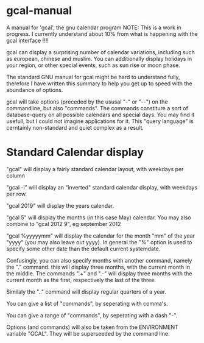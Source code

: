 # gcal-manual
A manual for 'gcal', the gnu calendar program
NOTE: This is a work in progress. I currently understand about 10% from what is happening with the gcal interface !!!!


gcal can display a surprising number of calendar variations, including such as european, chinese and muslim. You can additionally display holidays in your region, or other special events, such as sun rise or moon phase.

The standard GNU manual for gcal might be hard to understand fully, therefore I have written this summary to help you get up to speed with the abundance of options.

gcal will take options (preceded by the ususal "-" or "--") on the commandline, but also "commands". The commands constiture a sort of database-query on all possible calendars and special days. You may find it usefull, but I could not imagine applications for it. This "query language" is cerntainly non-standard and quiet complex as a result. 


# Standard Calendar display
"gcal" will display a fairly standard calendar layout, with weekdays per column

"gcal -i" will display an "inverted" standard calendar display, with weekdays per row.

"gcal 2019" will display the years calendar.

"gcal 5" will display the months (in this case May) calendar. You may also combine to "gcal 2012 9", eg september 2012

"gcal %yyyyymm" will display the calendar for the month "mm" of the year "yyyy" (you may also leave out yyyy). In general the "%" option is used to specify some other date than the default current systemdate.

Confusingly, you can also specify months with another command, namely the "." command. this will display three months, with the current month in the middle. The commands ".+" and ".-" will display three months with the current month as the first, respectively the last of the three.

Similaly the ".." command will display regular quarters of a year.

You can give a list of "commands", by seperating with comma's.

You can give a range of "commands", by seperating with a dash "-".

Options (and commands) will also be taken from the ENVIRONMENT variable "GCAL". They will be superseeded by the command line. 
